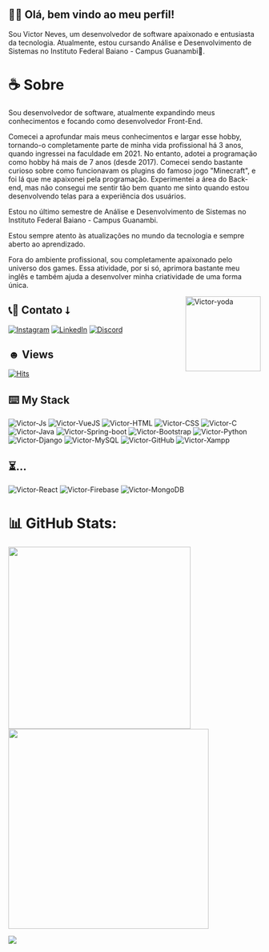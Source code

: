 ## 👋🏼 Olá, bem vindo ao meu perfil!

Sou Victor Neves, um desenvolvedor de software apaixonado e entusiasta da tecnologia. Atualmente, estou cursando Análise e Desenvolvimento de Sistemas no Instituto Federal Baiano - Campus Guanambi🎈.

# ☕ Sobre

Sou desenvolvedor de software, atualmente expandindo meus conhecimentos e focando como desenvolvedor Front-End.

Comecei a aprofundar mais meus conhecimentos e largar esse hobby, tornando-o completamente parte de minha vida profissional há 3 anos, quando ingressei na faculdade em 2021. No entanto, adotei a programação como hobby há mais de 7 anos (desde 2017). Comecei sendo bastante curioso sobre como funcionavam os plugins do famoso jogo "Minecraft", e foi lá que me apaixonei pela programação. Experimentei a área do Back-end, mas não consegui me sentir tão bem quanto me sinto quando estou desenvolvendo telas para a experiência dos usuários.

Estou no último semestre de Análise e Desenvolvimento de Sistemas no Instituto Federal Baiano - Campus Guanambi.

Estou sempre atento às atualizações no mundo da tecnologia e sempre aberto ao aprendizado.

Fora do ambiente profissional, sou completamente apaixonado pelo universo dos games. Essa atividade, por si só, aprimora bastante meu inglês e também ajuda a desenvolver minha criatividade de uma forma única.

<img align="right" alt="Victor-yoda" width="150" src="https://cdn.discordapp.com/attachments/753422301982097468/1153858078530342982/cat-crazy-cat.gif">

## 📞📧 Contato ⭣

[![Instagram](https://img.shields.io/badge/Instagram-%23E4405F.svg?logo=Instagram&logoColor=white)](https://instagram.com/nevesfg)
[![LinkedIn](https://img.shields.io/badge/LinkedIn-%230077B5.svg?logo=linkedin&logoColor=white)](https://linkedin.com/in/laura-grassi)
[![Discord](https://img.shields.io/badge/Discord-5865f2?logo=Discord&logoColor=white)](https://discord.gg/JZ2Yujx3Xj)


## ☻ Views

[![Hits](https://hits.sh/github.com/nevesfg.svg?style=for-the-badge&label=Profile%20Views&color=002dff&labelColor=000000&logo=github)](https://hits.sh/github.com/nevesfg/)

    
## ⌨️ My Stack

![Victor-Js](https://img.shields.io/badge/JavaScript-323330?style=for-the-badge&logo=javascript&logoColor=F7DF1E)
![Victor-VueJS](https://img.shields.io/badge/vuejs-%2335495e.svg?style=for-the-badge&logo=vuedotjs&logoColor=%234FC08D)
![Victor-HTML](https://img.shields.io/badge/HTML5-E34F26?style=for-the-badge&logo=html5&logoColor=white)
![Victor-CSS](https://img.shields.io/badge/CSS3-1572B6?style=for-the-badge&logo=css3&logoColor=white)
![Victor-C](https://img.shields.io/badge/C-00599C?style=for-the-badge&logo=c&logoColor=white)
![Victor-Java](https://img.shields.io/badge/java-%23ED8B00.svg?style=for-the-badge&logo=openjdk&logoColor=white)
![Victor-Spring-boot](https://img.shields.io/badge/Spring_Boot-F2F4F9?style=for-the-badge&logo=spring-boot)
![Victor-Bootstrap](https://img.shields.io/badge/Bootstrap-563D7C?style=for-the-badge&logo=bootstrap&logoColor=white)
![Victor-Python](https://img.shields.io/badge/Python-FFD43B?style=for-the-badge&logo=python&logoColor=blue)
![Victor-Django](https://img.shields.io/badge/Django-092E20?style=for-the-badge&logo=django&logoColor=green)
![Victor-MySQL](https://img.shields.io/badge/MySQL-005C84?style=for-the-badge&logo=mysql&logoColor=white)
![Victor-GitHub](https://img.shields.io/badge/GitHub-100000?style=for-the-badge&logo=github&logoColor=white)
![Victor-Xampp](https://img.shields.io/badge/Xampp-F37623?style=for-the-badge&logo=xampp&logoColor=white)
  
## ⏳...

![Victor-React](https://img.shields.io/badge/React-20232A?style=for-the-badge&logo=react&logoColor=61DAFB)
![Victor-Firebase](https://img.shields.io/badge/firebase-ffca28?style=for-the-badge&logo=firebase&logoColor=black)
![Victor-MongoDB](https://img.shields.io/badge/MongoDB-4EA94B?style=for-the-badge&logo=mongodb&logoColor=white)


# 📊 GitHub Stats:
<img src="https://github-readme-stats-wheat-two-53.vercel.app/api?username=nevesfg&theme=neon&hide_border=false&include_all_commits=false&count_private=false"  width="364px" />
<img src="https://github-readme-streak-stats.herokuapp.com/?user=nevesfg&theme=neon&hide_border=false"  width="400px" />

![](https://github-readme-stats-wheat-two-53.vercel.app/api/top-langs/?username=nevesfg&theme=neon&hide_border=false&include_all_commits=false&count_private=false&layout=compact)
